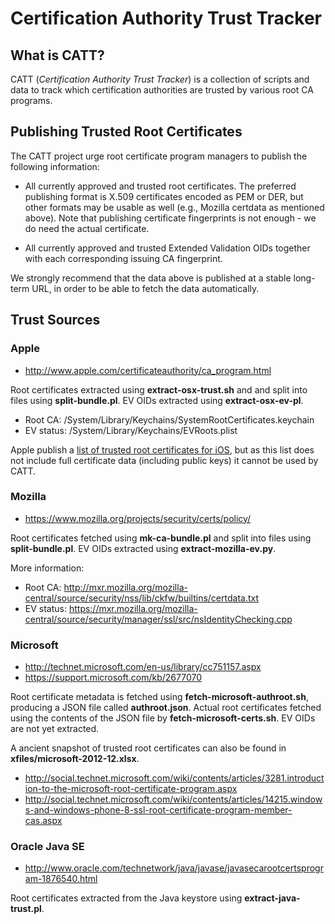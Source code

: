 # Certification Authority Trust Tracker

## What is CATT?

CATT (_Certification Authority Trust Tracker_) is a collection of scripts and
data to track which certification authorities are trusted by various root CA
programs.

## Publishing Trusted Root Certificates

The CATT project urge root certificate program managers to publish the
following information:

- All currently approved and trusted root certificates. The preferred
  publishing format is X.509 certificates encoded as PEM or DER, but other
  formats may be usable as well (e.g., Mozilla certdata as mentioned above).
  Note that publishing certificate fingerprints is not enough - we do need the
  actual certificate.

- All currently approved and trusted Extended Validation OIDs together with
  each corresponding issuing CA fingerprint.

We strongly recommend that the data above is published at a stable long-term
URL, in order to be able to fetch the data automatically.

## Trust Sources

### Apple

- http://www.apple.com/certificateauthority/ca_program.html

Root certificates extracted using **extract-osx-trust.sh** and and split into
files using **split-bundle.pl**. EV OIDs extracted using **extract-osx-ev-pl**.

- Root CA: /System/Library/Keychains/SystemRootCertificates.keychain
- EV status: /System/Library/Keychains/EVRoots.plist

Apple publish a [list of trusted root certificates for iOS](http://support.apple.com/kb/ht5012), but as this list does not include full certificate data (including public keys) it cannot be used by CATT.

### Mozilla

- https://www.mozilla.org/projects/security/certs/policy/

Root certificates fetched using **mk-ca-bundle.pl** and split into files using
**split-bundle.pl**. EV OIDs extracted using **extract-mozilla-ev.py**.

More information:

- Root CA: http://mxr.mozilla.org/mozilla-central/source/security/nss/lib/ckfw/builtins/certdata.txt
- EV status: https://mxr.mozilla.org/mozilla-central/source/security/manager/ssl/src/nsIdentityChecking.cpp

### Microsoft

- http://technet.microsoft.com/en-us/library/cc751157.aspx
- https://support.microsoft.com/kb/2677070

Root certificate metadata is fetched using **fetch-microsoft-authroot.sh**,
producing a JSON file called **authroot.json**. Actual root certificates
fetched using the contents of the JSON file by **fetch-microsoft-certs.sh**. EV
OIDs are not yet extracted.

A ancient snapshot of trusted root certificates can also be found in
**xfiles/microsoft-2012-12.xlsx**.

- http://social.technet.microsoft.com/wiki/contents/articles/3281.introduction-to-the-microsoft-root-certificate-program.aspx
- http://social.technet.microsoft.com/wiki/contents/articles/14215.windows-and-windows-phone-8-ssl-root-certificate-program-member-cas.aspx

### Oracle Java SE

- http://www.oracle.com/technetwork/java/javase/javasecarootcertsprogram-1876540.html

Root certificates extracted from the Java keystore using
**extract-java-trust.pl**.
